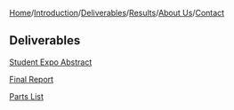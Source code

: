 [Home](./index.md)/[Introduction](./introduction.md)/[Deliverables](./deliverables.md)/[Results](./results.md)/[About Us](./aboutus.md)/[Contact](contact.md)

## Deliverables

[Student Expo Abstract](./StudentExpoAbstract.pdf)

[Final Report](./FinalReport_2.docx.pdf)

[Parts List](./PartList-Description.docx.docx.pdf)

